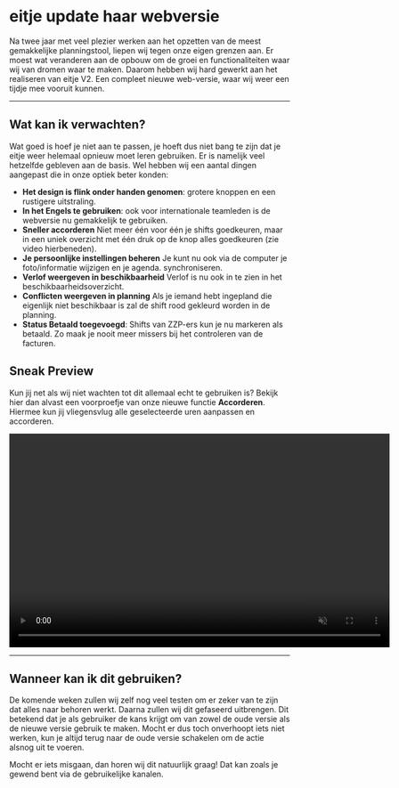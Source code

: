 # eitje update haar webversie

Na twee jaar met veel plezier werken aan het opzetten van de meest gemakkelijke planningstool, liepen wij tegen onze eigen grenzen aan. Er moest wat veranderen aan de opbouw om de groei en functionaliteiten waar wij van dromen waar te maken. Daarom hebben wij hard gewerkt aan het realiseren van eitje V2. Een compleet nieuwe web-versie, waar wij weer een tijdje mee vooruit kunnen. 


---

## Wat kan ik verwachten?

Wat goed is hoef je niet aan te passen, je hoeft dus niet bang te zijn dat je eitje weer helemaal opnieuw moet leren gebruiken. Er is namelijk veel hetzelfde gebleven aan de basis. Wel hebben wij een aantal dingen aangepast die in onze optiek beter konden:

* **Het design is flink onder handen genomen**: grotere knoppen en een rustigere uitstraling.
* **In het Engels te gebruiken**: ook voor internationale teamleden is de webversie nu gemakkelijk te gebruiken.
* **Sneller accorderen** Niet meer één voor één je shifts goedkeuren, maar in een uniek overzicht met één druk op de knop alles goedkeuren (zie video hierbeneden).
* **Je persoonlijke instellingen beheren** Je kunt nu ook via de computer je foto/informatie wijzigen en je agenda. synchroniseren.
* **Verlof weergeven in beschikbaarheid** Verlof is nu ook in te zien in het beschikbaarheidsoverzicht.
* **Conflicten weergeven in planning** Als je iemand hebt ingepland die eigenlijk niet beschikbaar is zal de shift rood gekleurd worden in de planning. 
* **Status Betaald toegevoegd**: Shifts van ZZP-ers kun je nu markeren als betaald. Zo maak je nooit meer missers bij het controleren van de facturen.



## Sneak Preview

Kun jij net als wij niet wachten tot dit allemaal echt te gebruiken is? Bekijk hier dan alvast een voorproefje van onze nieuwe functie **Accorderen**. Hiermee kun jij vliegensvlug alle geselecteerde uren aanpassen en accorderen. 

<video controls
       muted 
       src="/assets/v2.mov"
       width="683"
       height="384">
</video>


---


## Wanneer kan ik dit gebruiken?

De komende weken zullen wij zelf nog veel testen om er zeker van te zijn dat alles naar behoren werkt. Daarna zullen wij dit gefaseerd uitbrengen. Dit betekend dat je als gebruiker de kans krijgt om van zowel de oude versie als de nieuwe versie gebruik te maken. Mocht er dus toch onverhoopt iets niet werken, kun je altijd terug naar de oude versie schakelen om de actie alsnog uit te voeren. 

Mocht er iets misgaan, dan horen wij dit natuurlijk graag! Dat kan zoals je gewend bent via de gebruikelijke kanalen.